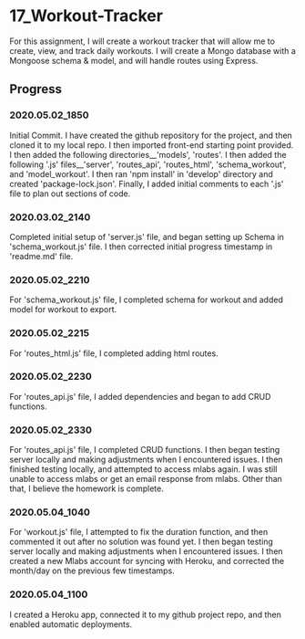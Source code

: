 # 17_Workout-Tracker
For this assignment, I will create a workout tracker  that will allow me to create, view, and track daily workouts. I will create a Mongo database with a Mongoose schema &amp; model, and will handle routes using Express.

## Progress

### 2020.05.02_1850 

Initial Commit.  I have created the github repository for the project, and then cloned it to my local repo.  I then imported front-end starting point provided.  I then added the following directories__'models', 'routes'.  I then added the following '.js' files__'server', 'routes_api', 'routes_html', 'schema_workout', and 'model_workout'.  I then ran 'npm install' in 'develop' directory and created 'package-lock.json'.   Finally, I added initial comments to each '.js' file to plan out sections of code.

### 2020.03.02_2140
 
Completed initial setup of 'server.js' file, and began setting up Schema in 'schema_workout.js' file.  I then corrected initial progress timestamp in 'readme.md' file.

### 2020.05.02_2210
 
For 'schema_workout.js' file, I completed schema for workout and added model for workout to export.

### 2020.05.02_2215
 
For 'routes_html.js' file, I completed adding html routes.

### 2020.05.02_2230
 
For 'routes_api.js' file, I added dependencies and began to add CRUD functions.

### 2020.05.02_2330
 
For 'routes_api.js' file, I completed CRUD functions.  I then began testing server locally and making adjustments when I encountered issues.  I then finished testing locally, and attempted to access mlabs again.  I was still unable to access mlabs or get an email response from mlabs.  Other than that, I believe the homework is complete.

### 2020.05.04_1040
 
For 'workout.js' file, I attempted to fix the duration function, and then commented it out after no solution was found yet.  I then began testing server locally and making adjustments when I encountered issues.  I then created a new Mlabs account for syncing with Heroku, and corrected the month/day on the previous few timestamps.

### 2020.05.04_1100
 
I created a Heroku app, connected it to my github project repo, and then enabled automatic deployments.
